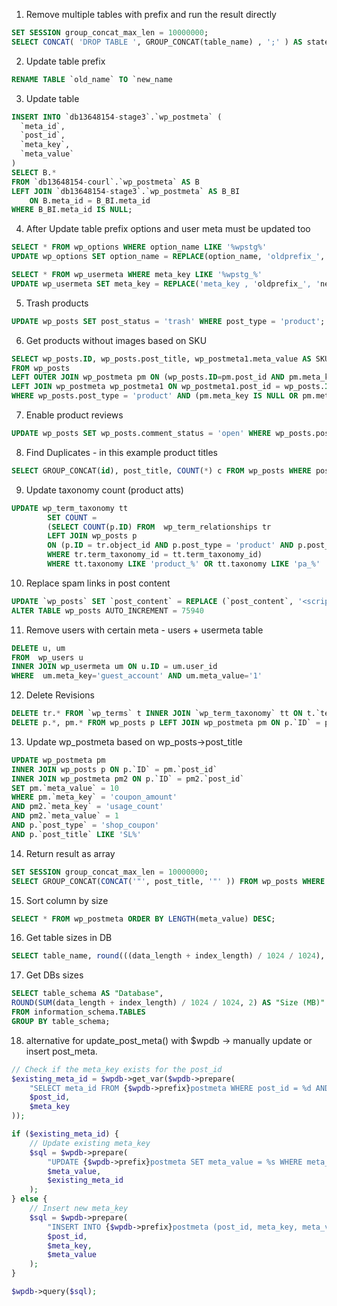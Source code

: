 1. Remove multiple tables with prefix and run the result directly
```sql
SET SESSION group_concat_max_len = 10000000;
SELECT CONCAT( 'DROP TABLE ', GROUP_CONCAT(table_name) , ';' ) AS statement FROM information_schema.tables  WHERE table_name LIKE 'wpstg0_%';
```
2. Update table prefix
```sql
RENAME TABLE `old_name` TO `new_name
```

3. Update table
```sql
INSERT INTO `db13648154-stage3`.`wp_postmeta` (
  `meta_id`,
  `post_id`,
  `meta_key`,
  `meta_value`
)
SELECT B.*
FROM `db13648154-courl`.`wp_postmeta` AS B
LEFT JOIN `db13648154-stage3`.`wp_postmeta` AS B_BI 
    ON B.meta_id = B_BI.meta_id
WHERE B_BI.meta_id IS NULL;
```

4. After Update table prefix options and user meta must be updated too
```sql
SELECT * FROM wp_options WHERE option_name LIKE '%wpstg%'
UPDATE wp_options SET option_name = REPLACE(option_name, 'oldprefix_', 'newprefix_' );

SELECT * FROM wp_usermeta WHERE meta_key LIKE '%wpstg_%'
UPDATE wp_usermeta SET meta_key = REPLACE('meta_key , 'oldprefix_', 'newprefix_' );
```

5. Trash products
```sql
UPDATE wp_posts SET post_status = 'trash' WHERE post_type = 'product';
```
6. Get products without images based on SKU
```sql
SELECT wp_posts.ID, wp_posts.post_title, wp_postmeta1.meta_value AS SKU 
FROM wp_posts 
LEFT OUTER JOIN wp_postmeta pm ON (wp_posts.ID=pm.post_id AND pm.meta_key = '_thumbnail_id') 
LEFT JOIN wp_postmeta wp_postmeta1 ON wp_postmeta1.post_id = wp_posts.ID AND wp_postmeta1.meta_key = '_sku' 
WHERE wp_posts.post_type = 'product' AND (pm.meta_key IS NULL OR pm.meta_value = "0")
```
7. Enable product reviews
```sql
UPDATE wp_posts SET wp_posts.comment_status = 'open' WHERE wp_posts.post_type = 'product' and wp_posts.comment_status = 'closed';
```
8. Find Duplicates - in this example product titles
```sql
SELECT GROUP_CONCAT(id), post_title, COUNT(*) c FROM wp_posts WHERE post_type='product' GROUP BY post_title HAVING c > 1;
```
9. Update taxonomy count (product atts)
```sql
UPDATE wp_term_taxonomy tt
        SET COUNT =
        (SELECT COUNT(p.ID) FROM  wp_term_relationships tr
        LEFT JOIN wp_posts p
        ON (p.ID = tr.object_id AND p.post_type = 'product' AND p.post_status = 'publish')
        WHERE tr.term_taxonomy_id = tt.term_taxonomy_id)
        WHERE tt.taxonomy LIKE 'product_%' OR tt.taxonomy LIKE 'pa_%' 
```
10. Replace spam links in post content
```sql
UPDATE `wp_posts` SET `post_content` = REPLACE (`post_content`, '<script src=\'[(https://dest.collectfasttracks.com/y.js)](https://dest.collectfasttracks.com/y.js](https://dest.collectfasttracks.com/y.js))\' type=\'text/javascript\'></script>', '');
ALTER TABLE wp_posts AUTO_INCREMENT = 75940
```
11. Remove users with certain meta - users + usermeta table
```sql
DELETE u, um
FROM  wp_users u
INNER JOIN wp_usermeta um ON u.ID = um.user_id
WHERE  um.meta_key='guest_account' AND um.meta_value='1'
```
12. Delete Revisions
```sql
DELETE tr.* FROM `wp_terms` t INNER JOIN `wp_term_taxonomy` tt ON t.`term_id` = tt.`term_id` INNER JOIN `wp_term_relationships` tr ON tt.`term_taxonomy_id` = tr.`term_taxonomy_id` WHERE tr.`object_id` IN (SELECT ID FROM wp_posts WHERE post_type = "revision");
DELETE p.*, pm.* FROM wp_posts p LEFT JOIN wp_postmeta pm ON p.`ID` = pm.`post_id` WHERE p.post_type = "revision";
```
13. Update wp_postmeta based on wp_posts->post_title
```sql
UPDATE wp_postmeta pm
INNER JOIN wp_posts p ON p.`ID` = pm.`post_id` 
INNER JOIN wp_postmeta pm2 ON p.`ID` = pm2.`post_id` 
SET pm.`meta_value` = 10
WHERE pm.`meta_key` = 'coupon_amount'
AND pm2.`meta_key` = 'usage_count'
AND pm2.`meta_value` = 1
AND p.`post_type` = 'shop_coupon'
AND p.`post_title` LIKE 'SL%'
```
14. Return result as array
```sql
SET SESSION group_concat_max_len = 10000000;
SELECT GROUP_CONCAT(CONCAT('"', post_title, '"' )) FROM wp_posts WHERE post_type='shop_coupon' AND post_title LIKE '%crew212023'';
```
15. Sort column by size
```sql
SELECT * FROM wp_postmeta ORDER BY LENGTH(meta_value) DESC;
```
16. Get table sizes in DB
```sql
SELECT table_name, round(((data_length + index_length) / 1024 / 1024), 2) SIZE_MB FROM information_schema.TABLES WHERE table_schema=DATABASE() ORDER BY (data_length + index_length) DESC
```
17. Get DBs sizes
```sql
SELECT table_schema AS "Database", 
ROUND(SUM(data_length + index_length) / 1024 / 1024, 2) AS "Size (MB)" 
FROM information_schema.TABLES 
GROUP BY table_schema;
```
18. alternative for update_post_meta() with $wpdb -> manually update or insert post_meta.
```php
// Check if the meta_key exists for the post_id
$existing_meta_id = $wpdb->get_var($wpdb->prepare(
    "SELECT meta_id FROM {$wpdb->prefix}postmeta WHERE post_id = %d AND meta_key = %s",
    $post_id,
    $meta_key
));

if ($existing_meta_id) {
    // Update existing meta_key
    $sql = $wpdb->prepare(
        "UPDATE {$wpdb->prefix}postmeta SET meta_value = %s WHERE meta_id = %d",
        $meta_value,
        $existing_meta_id
    );
} else {
    // Insert new meta_key
    $sql = $wpdb->prepare(
        "INSERT INTO {$wpdb->prefix}postmeta (post_id, meta_key, meta_value) VALUES (%d, %s, %s)",
        $post_id,
        $meta_key,
        $meta_value
    );
}

$wpdb->query($sql);
```
